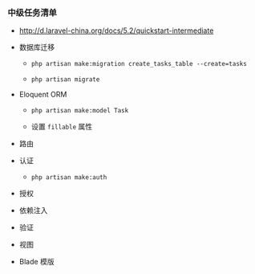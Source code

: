 ### 中级任务清单
* http://d.laravel-china.org/docs/5.2/quickstart-intermediate


* 数据库迁移
    * `php artisan make:migration create_tasks_table --create=tasks`

    * `php artisan migrate`

* Eloquent ORM
    * `php artisan make:model Task`

    * 设置 `fillable` 属性

* 路由
* 认证
    * `php artisan make:auth`

* 授权
* 依赖注入
* 验证
* 视图
* Blade 模版

